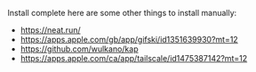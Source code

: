 Install complete here are some other things to install manually:

-   https://neat.run/
-   https://apps.apple.com/gb/app/gifski/id1351639930?mt=12
-   https://github.com/wulkano/kap
-   https://apps.apple.com/ca/app/tailscale/id1475387142?mt=12
